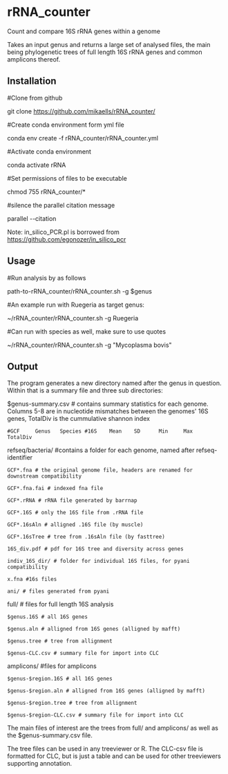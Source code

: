 # rRNA_counter
Count and compare 16S rRNA genes within a genome

Takes an input genus and returns a large set of analysed files, the main being phylogenetic trees of full length 16S rRNA genes and common amplicons thereof.


## Installation

#Clone from github

git clone https://github.com/mikaells/rRNA_counter/

#Create conda environment form yml file

conda env create -f rRNA_counter/rRNA_counter.yml

#Activate conda environment 

conda activate rRNA

#Set permissions of files to be executable 

chmod 755 rRNA_counter/*

#silence the parallel citation message

parallel --citation   


Note: in_silico_PCR.pl is borrowed from https://github.com/egonozer/in_silico_pcr


## Usage
#Run analysis by as follows 

path-to-rRNA_counter/rRNA_counter.sh -g $genus

#An example run with Ruegeria as target genus:

~/rRNA_counter/rRNA_counter.sh -g Ruegeria

#Can run with species as well, make sure to use quotes

~/rRNA_counter/rRNA_counter.sh -g "Mycoplasma bovis"

## Output

The program generates a new directory named after the genus in question. Within that is a summary file and three sub directories:

$genus-summary.csv # contains summary statistics for each genome. Columns 5-8 are in nucleotide mismatches between the genomes' 16S genes, TotalDiv is the cummulative shannon index
 
    #GCF     Genus   Species #16S    Mean    SD      Min     Max   TotalDiv 

refseq/bacteria/ #contains a folder for each genome, named after refseq-identifier

    GCF*.fna # the original genome file, headers are renamed for downstream compatibility
  
    GCF*.fna.fai # indexed fna file
  
    GCF*.rRNA # rRNA file generated by barrnap
  
    GCF*.16S # only the 16S file from .rRNA file
  
    GCF*.16sAln # alligned .16S file (by muscle)
  
    GCF*.16sTree # tree from .16sAln file (by fasttree)
  
    16S_div.pdf # pdf for 16S tree and diversity across genes
  
    indiv_16S_dir/ # folder for individual 16S files, for pyani compatibility
  
    x.fna #16s files
  
    ani/ # files generated from pyani


full/ # files for full length 16S analysis
  
    $genus.16S # all 16S genes
  
    $genus.aln # alligned from 16S genes (alligned by mafft)
  
    $genus.tree # tree from allignment
  
    $genus-CLC.csv # summary file for import into CLC
    

amplicons/ #files for amplicons
  
    $genus-$region.16S # all 16S genes
  
    $genus-$region.aln # alligned from 16S genes (alligned by mafft)
  
    $genus-$region.tree # tree from allignment
  
    $genus-$region-CLC.csv # summary file for import into CLC
    
  
The main files of interest are the trees from full/ and amplicons/ as well as the $genus-summary.csv file.

The tree files can be used in any treeviewer or R. The CLC-csv file is formatted for CLC, but is just a table and can be used for other treeviewers supporting annotation.
